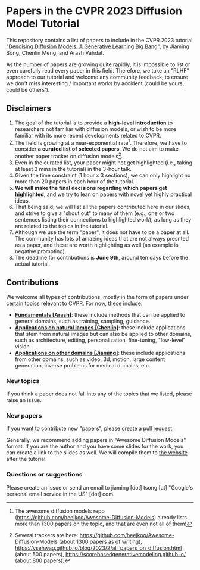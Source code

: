 # Papers in the CVPR 2023 Diffusion Model Tutorial

This repository contains a list of papers to include in the CVPR 2023 tutorial ["Denoising Diffusion Models:
A Generative Learning Big Bang"](https://cvpr2023-tutorial-diffusion-models.github.io/), by Jiaming Song, Chenlin Meng, and Arash Vahdat. 

As the number of papers are growing quite rapidly, it is impossible to list or even carefully read every paper in this field. 
Therefore, we take an "RLHF" approach to our tutorial and welcome any community feedback, to ensure we don't miss interesting / important works by accident (could be yours, could be others').

## Disclaimers

1. The goal of the tutorial is to provide a **high-level introduction** to researchers not familiar with diffusion models, or wish to be more familiar with its more recent developments related to CVPR. 
2. The field is growing at a near-exponential rate[^1]. Therefore, we have to consider **a curated list of selected papers**. We do not aim to make another paper tracker on diffusion models[^2].
3. Even in the curated list, your paper might not get highlighted (i.e., taking at least 3 mins in the tutorial) in the 3-hour talk.
4. Given the time constraint (1 hour x 3 sections), we can only highlight no more than 20 papers in each hour of the tutorial.
5. **We will make the final decisions regarding which papers get highlighted**, and we try to lean on papers with novel yet highly practical ideas.
6. That being said, we will list all the papers contributed here in our slides, and strive to give a "shout out" to many of them (e.g., one or two sentences listing their connections to highlighted work), as long as they are related to the topics in the tutorial.
7. Although we use the term "paper", it does not have to be a paper at all. The community has lots of amazing ideas that are not always presnted as a paper, and these are worth highlighting as well (an example is negative prompting). 
8. The deadline for contributions is **June 9th**, around ten days before the actual tutorial. 

[^1]: The awesome diffusion models repo (https://github.com/heejkoo/Awesome-Diffusion-Models) already lists more than 1300 papers on the topic, and that are even not all of them! 
[^2]: Several trackers are here: https://github.com/heejkoo/Awesome-Diffusion-Models (about 1300 papers as of writing), https://vsehwag.github.io/blog/2023/2/all_papers_on_diffusion.html (about 500 papers), https://scorebasedgenerativemodeling.github.io/ (about 800 papers).

## Contributions

We welcome all types of contributions, mostly in the form of papers under certain topics relevant to CVPR. For now, these include:

- [**Fundamentals [Arash]**](https://github.com/cvpr2023-tutorial-diffusion-models/papers/blob/main/topics/1_fundamentals.md): these include methods that can be applied to general domains, such as training, sampling, guidance. 
- [**Applications on natural iamges [Chenlin]**](https://github.com/cvpr2023-tutorial-diffusion-models/papers/blob/main/topics/2_images.md): these include applications that stem from natural images but can also be applied to other domains, such as architecture, editing, personalization, fine-tuning, "low-level" vision.
- [**Applications on other domains [Jiaming]**](https://github.com/cvpr2023-tutorial-diffusion-models/papers/blob/main/topics/3_others.md): these include applications from other domains, such as video, 3d, motion, large content generation, inverse problems for medical domains, etc.

### New topics
If you think a paper does not fall into any of the topics that we listed, please raise an issue.

### New papers
If you want to contribute new "papers", please create a [pull request](https://docs.github.com/en/pull-requests/collaborating-with-pull-requests/proposing-changes-to-your-work-with-pull-requests/creating-a-pull-request-from-a-fork).

Generally, we recommend adding papers in "Awesome Diffusion Models" format. If you are the author and you have some slides for the work, you can create a link to the slides as well. We will compile them to [the website](https://cvpr2023-tutorial-diffusion-models.github.io/) after the tutorial. 

### Questions or suggestions

Please create an issue or send an email to jiaming [dot] tsong [at] "Google's personal email service in the US" [dot] com.
